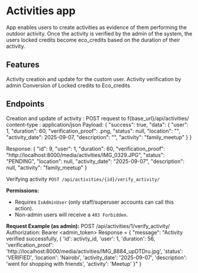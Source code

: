# Activities app
App enables users to create activities as evidence of them performing the outdoor activity.
Once the activity is  verified by the admin of the system, the users locked credits become eco_credits based on the duration 
of their activity.


## Features
Activity creation and update for the custom user.
Activity verification by admin
Conversion of Locked credits to Eco_credits


## Endpoints
Creation and update of activity  : 
POST request to f{base_url}/api/activities/
content-type : application/json
Payload:
   {
     "success": true,
    "data": {
    "user": 1,
    "duration": 60,
    "verification_proof": .png,
    "status": null,
    "location": "",
    "activity_date": 2025-09-07,
    "description": "",
    "activity": "family_meetup"
    }
}

Response:
{
    "id": 9,
    "user": 1,
    "duration": 60,
    "verification_proof": "http://localhost:8000/media/activities/IMG_0329.JPG",
    "status": "PENDING",
    "location": null,
    "activity_date": "2025-09-07",
    "description": null,
    "activity": "family_meetup"
}

Verifying activity
`POST /api/activities/{id}/verify_activity/`

**Permissions:**  
- Requires `IsAdminUser` (only staff/superuser accounts can call this action).  
- Non-admin users will receive a `403 Forbidden`.

**Request Example (as admin):**
POST /api/activities/1/verify_activity/
Authorization: Bearer <admin_token>
Response = 
   {
    "message": "Activity verified successfully, {
    'id': activty_id,
    'user': 1, 
    'duration': 56, 
    'verification_proof': 'http://localhost:8000/media/activities/IMG_8884_upDTDru.jpg', 
    'status': 'VERIFIED', 
    'location': 'Nairobi',
    'activity_date': '2025-09-07',
    'description': 'went for shopping with friends', 
    'activity': 'Meetup'
    }"
}
